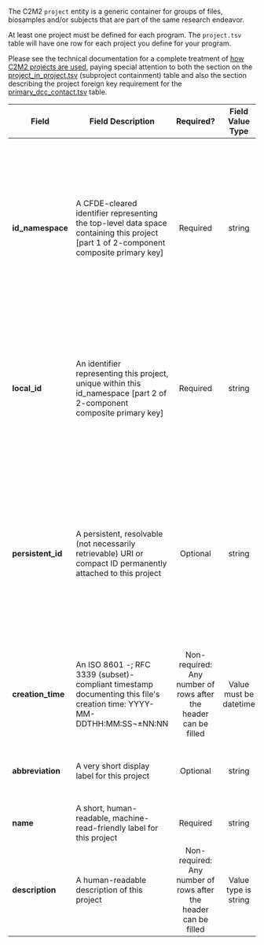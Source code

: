 The C2M2 `project` entity is a generic container for groups of files, biosamples and/or subjects that are part of the same research endeavor.

At least one project must be defined for each program. The `project.tsv` table will have one row for each project you define for your program.

Please see the technical documentation for a complete treatment of [how C2M2 projects are used](https://docs.nih-cfde.org/en/latest/c2m2/draft-C2M2_specification/#project), paying special attention to both the section on the [project_in_project.tsv](https://docs.nih-cfde.org/en/latest/c2m2/draft-C2M2_specification/#association-tables-expressing-containment-relationships) (subproject containment) table and also the section describing the project foreign key requirement for the [primary_dcc_contact.tsv](https://docs.nih-cfde.org/en/latest/c2m2/draft-C2M2_specification/#the-primary_dcc_contact-table) table.

Field | Field Description | Required? | Field Value Type | Extra Info 
------|-------------------|:-----------:|:-------------:|------------
**id_namespace** | A CFDE-cleared identifier representing the top-level data space containing this project [part 1 of 2-component composite primary key] | Required | string | `id_namespace` is a unique URI prefix pre-registered with CFDE and attached to your program (or a subset of your program) that identifies anything labeled with it as belonging to you. Please see the [technical documentation](https://docs.nih-cfde.org/en/latest/c2m2/draft-C2M2_specification/#c2m2-identifiers) for a full discussion of how this information is built and used.
**local_id** | An identifier representing this project, unique within this id_namespace [part 2 of 2-component composite primary key] | Required | string | The string formed by concatenating the `id_namespace` and `local_id` field values must be unique for each row in this table. Please see the [technical documentation](https://docs.nih-cfde.org/en/latest/c2m2/draft-C2M2_specification/#c2m2-identifiers) for a full discussion of how this information is to be used.
**persistent_id** | A persistent, resolvable (not necessarily retrievable) URI or compact ID permanently attached to this project | Optional | string | Meant to serve as a permanent address to which landing pages (which summarize metadata associated with this project) and other relevant annotations and functions can optionally be attached. Please see the [technical documentation](https://docs.nih-cfde.org/en/latest/c2m2/draft-C2M2_specification/#c2m2-identifiers) for a full discussion of how this information is to be used.
**creation_time** | An ISO 8601 -; RFC 3339 (subset)-compliant timestamp documenting this file's creation time: YYYY-MM-DDTHH:MM:SS¬±NN:NN | Non-required: Any number of rows after the header can be filled | Value must be datetime  | Example valid dates: <br /> `2021-01-08`<br />  `2021-01-08T00:45:40Z`<br />  `2021-01-08T00:45:40+00:00`| 
**abbreviation** | A very short display label for this project | Optional | string | Should not exceed 10 characters; can only contain 0-9, a-z, A-Z and underscore ("`_`")
**name** | A short, human-readable, machine-read-friendly label for this project | Required | string | Must be unique to each project.
**description** | A human-readable description of this project |  Non-required: Any number of rows after the header can be filled  | Value type is string | This is the display description for this project in the portal